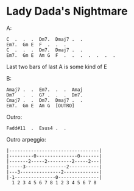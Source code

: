 # Lady Dada's Nightmare

A:

```
C  .  .  .  Dm7.  Dmaj7 .  .
Em7.  Gm E  F  .  .  .
C  .  .  .  Dm7.  Dmaj7 .  .
Em7.  Gm E  Am G  F  .  .  .  .  .  .  .
```

Last two bars of last A is some kind of E

B:

```
Amaj7 .  .  Em7.  .  .  Amaj
Dm7   .  .  G7 .  .  .  Dm7.
Cmaj7 .  .  Dm7.  Dmaj7 .  .
Em7.  Gm E  Am G  [OUTRO]
```

Outro:

```
Fadd#11  .  Esus4 .  .
```

Outro arpeggio:

```
|---------------------------------|
|---------0---------------0-------|
|-------2-----2---------2-----2---|
|-----3---------------2-----------|
|---3---------------2-------------|
|-1---------------0---------------|
  1 2 3 4 5 6 7 8 1 2 3 4 5 6 7 8
```
